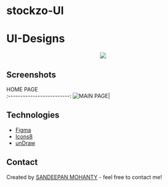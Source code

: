 # stockzo-UI

# UI-Designs

<div align="center">


  <img src="https://user-images.githubusercontent.com/73097560/115834477-dbab4500-a447-11eb-908a-139a6edaec5c.gif">
  </div>




## Screenshots
HOME PAGE         
:-------------------------:
![MAIN PAGE](stockzo.png)|



## Technologies
* [Figma](https://www.Figma.com/)
* [Icons8](https://icons8.com/)
* [unDraw](https://undraw.co/illustrations)



## Contact
Created by [SANDEEPAN MOHANTY](https://www.linkedin.com/in/sandeepan-mohanty-979908204?lipi=urn%3Ali%3Apage%3Ad_flagship3_profile_view_base_contact_details%3BCCJDg8fyRbyK1DQYKS0Bsg%3D%3D) - feel free to contact me!
